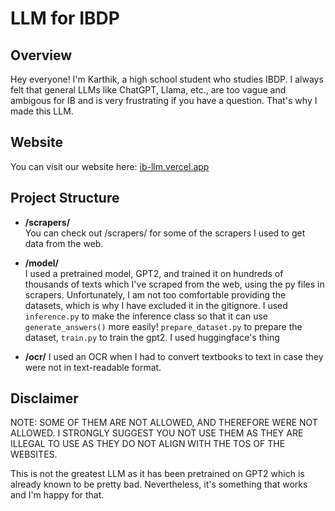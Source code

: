 # LLM for IBDP

## Overview
Hey everyone! I'm Karthik, a high school student who studies IBDP. I always felt that general LLMs like ChatGPT, Llama, etc., are too vague and ambigous for IB and is very frustrating if you have a question. That's why I made this LLM.

## Website
You can visit our website here: [ib-llm.vercel.app](https://ibllm.vercel.app)

## Project Structure
- **/scrapers/**  
  You can check out /scrapers/ for some of the scrapers I used to get data from the web.

- **/model/**  
  I used a pretrained model, GPT2, and trained it on hundreds of thousands of texts which I've scraped from the web, using the py files in scrapers. Unfortunately, I am not too comfortable providing the datasets, which is why I have excluded it in the gitignore. I used `inference.py` to make the inference class so that it can use `generate_answers()` more easily! `prepare_dataset.py` to prepare the dataset, `train.py` to train the gpt2. I used huggingface's thing

- **/ocr/**
  I used an OCR when I had to convert textbooks to text in case they were not in text-readable format.

## Disclaimer
NOTE: SOME OF THEM ARE NOT ALLOWED, AND THEREFORE WERE NOT ALLOWED. I STRONGLY SUGGEST YOU NOT USE THEM AS THEY ARE ILLEGAL TO USE AS THEY DO NOT ALIGN WITH THE TOS OF THE WEBSITES.

This is not the greatest LLM as it has been pretrained on GPT2 which is already known to be pretty bad. Nevertheless, it's something that works and I'm happy for that.
